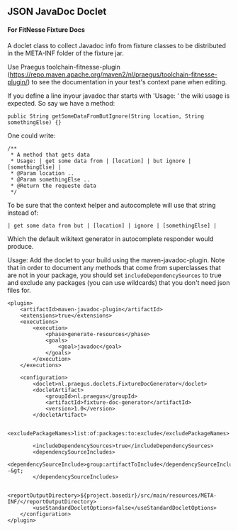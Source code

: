 ## JSON JavaDoc Doclet
#### For FitNesse Fixture Docs

A doclet class to collect Javadoc info from fixture classes to be distributed in the META-INF folder of the fixture jar.

Use Praegus toolchain-fitnesse-plugin (https://repo.maven.apache.org/maven2/nl/praegus/toolchain-fitnesse-plugin/) to see the documentation in your test's context pane when editing.

If you define a line inyour javadoc thar starts with 'Usage: ' the wiki usage is expected. So say we have a method:

```
public String getSomeDataFromButIgnore(String location, String somethingElse) {}
```

One could write:
```
/**
 * A method that gets data
 * Usage: | get some data from | [location] | but ignore | [somethingElse] |
 * @Param location ..
 * @Param somethingElse ..
 * @Return the requeste data
 */
```
To be sure that the context helper and autocomplete will use that string instead of:

```
| get some data from but | [location] | ignore | [somethingElse] |
```
Which the default wikitext generator in autocomplete responder would produce.

Usage:
Add the doclet to your build using the maven-javadoc-plugin.
Note that in order to document any methods that come from superclasses that are not in your package, you should set `includeDependencySources` to true and exclude any packages (you can use wildcards) that you don't need json files for.
```
<plugin>
    <artifactId>maven-javadoc-plugin</artifactId>
    <extensions>true</extensions>
    <executions>
        <execution>
            <phase>generate-resources</phase>
            <goals>
                <goal>javadoc</goal>
            </goals>
        </execution>
    </executions>

    <configuration>
        <doclet>nl.praegus.doclets.FixtureDocGenerator</doclet>
        <docletArtifact>
            <groupId>nl.praegus</groupId>
            <artifactId>fixture-doc-generator</artifactId>
            <version>1.0</version>
        </docletArtifact>

        <excludePackageNames>list:of:packages:to:exclude</excludePackageNames>

        <includeDependencySources>true</includeDependencySources>
        <dependencySourceIncludes>
            <dependencySourceInclude>group:artifactToInclude</dependencySourceInclude>--&gt;
        </dependencySourceIncludes>

        <reportOutputDirectory>${project.basedir}/src/main/resources/META-INF/</reportOutputDirectory>
        <useStandardDocletOptions>false</useStandardDocletOptions>
    </configuration>
</plugin>
```